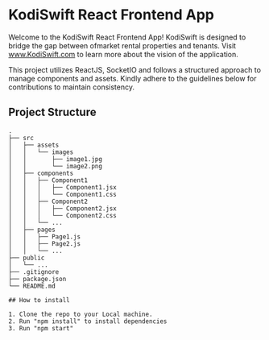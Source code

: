 # KodiSwift React Frontend App

Welcome to the KodiSwift React Frontend App! 
KodiSwift is designed to bridge the gap between ofmarket rental properties and tenants. Visit www.KodiSwift.com to learn more about the vision of the application.

This project utilizes ReactJS, SocketIO and follows a structured approach to manage components and assets. Kindly adhere to the guidelines below for contributions to maintain consistency.

## Project Structure

```plaintext
.
├── src
│   ├── assets
│   │   └── images
│   │       ├── image1.jpg
│   │       └── image2.png
│   ├── components
│   │   ├── Component1
│   │   │   ├── Component1.jsx
│   │   │   └── Component1.css
│   │   ├── Component2
│   │   │   ├── Component2.jsx
│   │   │   └── Component2.css
│   │   └── ...
│   ├── pages
│   │   ├── Page1.js
│   │   ├── Page2.js
│   │   └── ...
├── public
│   └── ...
├── .gitignore
├── package.json
└── README.md

## How to install

1. Clone the repo to your Local machine.
2. Run "npm install" to install dependencies
3. Run "npm start"
